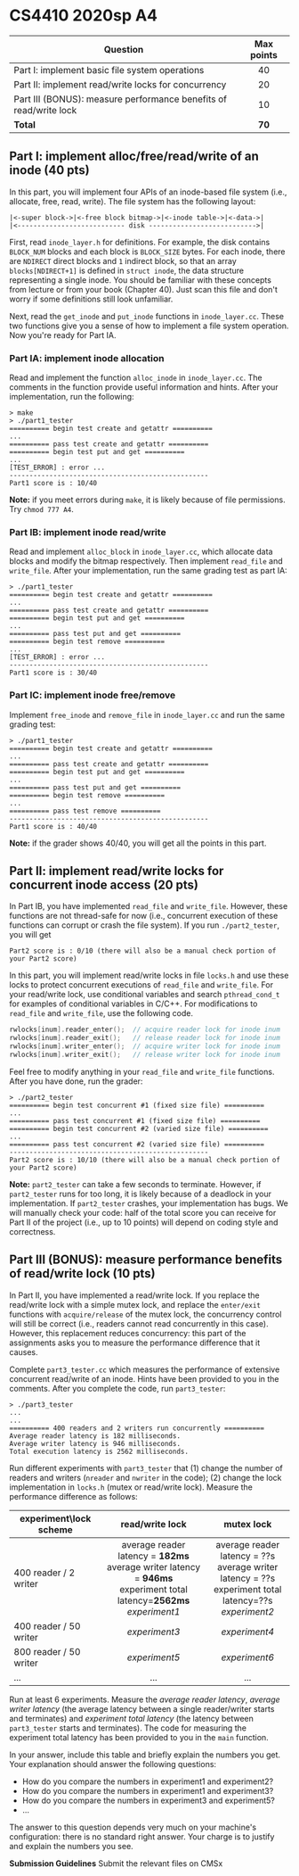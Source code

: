 # CS4410 2020sp A4

| Question                                                          | Max points |
| ----------------------------------------------------------------- | :---------:|
| Part I: implement basic file system operations                    | 40         |
| Part II: implement read/write locks for concurrency               | 20         |
| Part III (BONUS): measure performance benefits of read/write lock | 10         |
| **Total**                                                         | **70**     |


## Part I: implement alloc/free/read/write of an inode (40 pts)

In this part, you will implement four APIs of an inode-based file system (i.e., allocate, free, read, write). The file system has the following layout:

```
|<-super block->|<-free block bitmap->|<-inode table->|<-data->|
|<--------------------------- disk --------------------------->|
```

First, read `inode_layer.h` for definitions. For example, the disk contains `BLOCK_NUM` blocks and each block is `BLOCK_SIZE` bytes. For each inode, there are `NDIRECT` direct blocks and `1` indirect block, so that an array `blocks[NDIRECT+1]` is defined in `struct inode`, the data structure representing a single inode. You should be familiar with these concepts from lecture or from your book (Chapter 40). Just scan this file and don't worry if some definitions still look unfamiliar.

Next, read the `get_inode` and `put_inode` functions in `inode_layer.cc`. These two functions give you a sense of how to implement a file system operation. Now you're ready for Part IA.

### Part IA: implement inode allocation

Read and implement the function `alloc_inode` in `inode_layer.cc`. The comments in the function provide useful information and hints. After your implementation, run the following:

```
> make
> ./part1_tester
========== begin test create and getattr ==========
...
========== pass test create and getattr ==========
========== begin test put and get ==========
...
[TEST_ERROR] : error ...
--------------------------------------------------
Part1 score is : 10/40
```

**Note:** if you meet errors during `make`, it is likely because of file permissions. Try `chmod 777 A4`.


### Part IB: implement inode read/write

Read and implement `alloc_block` in `inode_layer.cc`, which allocate data blocks and modify the bitmap respectively. Then implement `read_file` and `write_file`. After your implementation, run the same grading test as part IA:

```
> ./part1_tester
========== begin test create and getattr ==========
...
========== pass test create and getattr ==========
========== begin test put and get ==========
...
========== pass test put and get ==========
========== begin test remove ==========
...
[TEST_ERROR] : error ...
--------------------------------------------------
Part1 score is : 30/40
```

### Part IC: implement inode free/remove

Implement `free_inode` and `remove_file` in `inode_layer.cc` and run the same grading test:

```
> ./part1_tester
========== begin test create and getattr ==========
...
========== pass test create and getattr ==========
========== begin test put and get ==========
...
========== pass test put and get ==========
========== begin test remove ==========
...
========== pass test remove ==========
--------------------------------------------------
Part1 score is : 40/40
```

**Note:** if the grader shows 40/40, you will get all the points in this part. 

## Part II: implement read/write locks for concurrent inode access (20 pts)

In Part IB, you have implemented `read_file` and `write_file`. However, these functions are not thread-safe for now (i.e., concurrent execution of these functions can corrupt or crash the file system). If you run `./part2_tester`, you will get 

```
Part2 score is : 0/10 (there will also be a manual check portion of your Part2 score)
```

In this part, you will implement read/write locks in file `locks.h` and use these locks to protect concurrent executions of `read_file` and `write_file`. For your read/write lock, use conditional variables and search `pthread_cond_t` for examples of conditional variables in C/C++. For modifications to `read_file` and `write_file`, use the following code.

```C
rwlocks[inum].reader_enter();  // acquire reader lock for inode inum
rwlocks[inum].reader_exit();   // release reader lock for inode inum
rwlocks[inum].writer_enter();  // acquire writer lock for inode inum
rwlocks[inum].writer_exit();   // release writer lock for inode inum
```

Feel free to modify anything in your `read_file` and `write_file` functions. After you have done, run the grader:

```
> ./part2_tester
========== begin test concurrent #1 (fixed size file) ==========
...
========== pass test concurrent #1 (fixed size file) ==========
========== begin test concurrent #2 (varied size file) ==========
...
========== pass test concurrent #2 (varied size file) ==========
--------------------------------------------------
Part2 score is : 10/10 (there will also be a manual check portion of your Part2 score)
```

**Note:** `part2_tester` can take a few seconds to terminate. However, if `part2_tester` runs for too long, it is likely because of a deadlock in your implementation. If `part2_tester` crashes, your implementation has bugs. We will manually check your code: half of the total score you can receive for Part II of the project (i.e., up to 10 points) will depend on coding style and correctness.


## Part III (BONUS): measure performance benefits of read/write lock (10 pts)

In Part II, you have implemented a read/write lock. If you replace the read/write lock with a simple mutex lock, and replace the `enter/exit` functions with `acquire/release` of the mutex lock, the concurrency control will still be correct (i.e., readers cannot read concurrently in this case). However, this replacement reduces concurrency: this part of the assignments asks you to measure the performance difference that it causes.

Complete `part3_tester.cc` which measures the performance of extensive concurrent read/write of an inode. Hints have been provided to you in the comments. After you complete the code, run `part3_tester`:

```
> ./part3_tester
...
...
========== 400 readers and 2 writers run concurrently ==========
Average reader latency is 182 milliseconds.
Average writer latency is 946 milliseconds.
Total execution latency is 2562 milliseconds.
```

Run different experiments with `part3_tester` that (1) change the number of readers and writers (`nreader` and `nwriter` in the code); (2) change the lock implementation in `locks.h` (mutex or read/write lock). Measure the performance difference as follows:


| experiment\lock scheme     | read/write lock | mutex lock    |
| ------------- |:----------:| :--------------:|
| 400 reader / 2 writer      | average reader latency = **182ms** <br> average writer latency = **946ms** <br> experiment total latency=**2562ms** <br> *experiment1*  | average reader latency = ??s <br> average writer latency = ??s <br> experiment total latency=??s <br> *experiment2* |
| 400 reader / 50 writer     |  *experiment3*  | *experiment4* |
| 800 reader / 50 writer     |  *experiment5*  | *experiment6* |
| ...                        | ...             | ...           |


Run at least 6 experiments. Measure the *average reader latency*, *average writer latency* (the average latency between a single reader/writer starts and terminates) and *experiment total latency* (the latency between `part3_tester` starts and terminates). The code for measuring the experiment total latency has been provided to you in the `main` function.

In your answer, include this table and briefly explain the numbers you get. Your explanation should answer the following questions:

* How do you compare the numbers in experiment1 and experiment2?
* How do you compare the numbers in experiment1 and experiment3?
* How do you compare the numbers in experiment3 and experiment5?
* ...

The answer to this question depends very much on your machine's configuration: there is no standard right answer. Your charge is to justify and explain the numbers you see. 

**Submission Guidelines** Submit the relevant files on CMSx 

